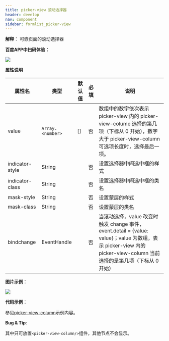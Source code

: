```yaml
---
title: picker-view 滚动选择器
header: develop
nav: component
sidebar: formlist_picker-view
---
```

 

**解释**： 可嵌页面的滚动选择器

**百度APP中扫码体验：**

<img src="https://b.bdstatic.com/miniapp/assets/images/doc_demo/picker-view.png"  class="demo-qrcode-image" />

**属性说明**

|属性名 |类型  |默认值|必填|说明|
|---- | ---- |---- |---- |---- |
| value |`Array.<number>` |[]|否|数组中的数字依次表示 picker-view 内的 picker-view-colume 选择的第几项（下标从 0 开始），数字大于 picker-view-column 可选项长度时，选择最后一项。|
|indicator-style | String ||否|设置选择器中间选中框的样式|
|indicator-class | String ||否|设置选择器中间选中框的类名|
|mask-style | String ||否|设置蒙层的样式 |
|mask-class | String ||否|设置蒙层的类名|
| bindchange | EventHandle ||否|当滚动选择，value 改变时触发 change 事件，event.detail = {value: value}；value 为数组，表示 picker-view 内的 picker-view-column 当前选择的是第几项（下标从 0 开始）|

**图片示例**：

<div class="m-doc-custom-examples">
    <div class="m-doc-custom-examples-correct">
        <img src="https://b.bdstatic.com/miniapp/images/picker-view.gif">
    </div>
    <div class="m-doc-custom-examples-correct">
        <img src=" ">
    </div>
    <div class="m-doc-custom-examples-correct">
        <img src=" ">
    </div>     
</div>

**代码示例**：


参见[picker-view-column](https://smartprogram.baidu.com/docs/develop/component/formlist_picker-view-column/)示例内容。

**Bug & Tip**:

其中只可放置`<picker-view-column/>`组件，其他节点不会显示。